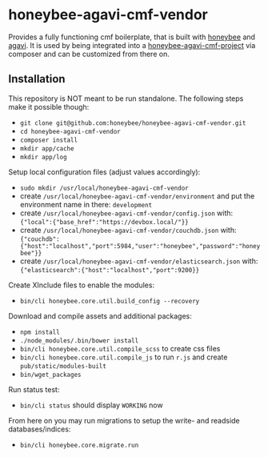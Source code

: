 # honeybee-agavi-cmf-vendor

Provides a fully functioning cmf boilerplate, that is built with [honeybee](https://github.com/honeybee/honeybee) and [agavi](https://github.com/agavi/agavi). It is used by being integrated into a [honeybee-agavi-cmf-project](https://github.com/honeybee/honeybee-agavi-cmf-project) via composer and can be customized from there on.

## Installation

This repository is NOT meant to be run standalone. The following steps make it possible though:

* ```git clone git@github.com:honeybee/honeybee-agavi-cmf-vendor.git```
* `cd honeybee-agavi-cmf-vendor`
* `composer install`
* `mkdir app/cache`
* `mkdir app/log`

Setup local configuration files (adjust values accordingly):

* `sudo mkdir /usr/local/honeybee-agavi-cmf-vendor`
* create `/usr/local/honeybee-agavi-cmf-vendor/environment` and put the environment name in there: `development`
* create `/usr/local/honeybee-agavi-cmf-vendor/config.json` with: ```{"local":{"base_href":"https://devbox.local/"}}```
* create `/usr/local/honeybee-agavi-cmf-vendor/couchdb.json` with: ```{"couchdb":{"host":"localhost","port":5984,"user":"honeybee","password":"honeybee"}}```
* create `/usr/local/honeybee-agavi-cmf-vendor/elasticsearch.json` with: ```{"elasticsearch":{"host":"localhost","port":9200}}```

Create XInclude files to enable the modules:

* ```bin/cli honeybee.core.util.build_config --recovery```

Download and compile assets and additional packages:

* `npm install`
* ```./node_modules/.bin/bower install```
* ```bin/cli honeybee.core.util.compile_scss``` to create css files
* ```bin/cli honeybee.core.util.compile_js``` to run `r.js` and create `pub/static/modules-built`
* ```bin/wget_packages```

Run status test:

* ```bin/cli status``` should display `WORKING` now

From here on you may run migrations to setup the write- and readside databases/indices:

* ```bin/cli honeybee.core.migrate.run```
